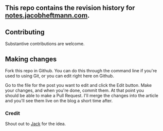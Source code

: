 ## This repo contains the revision history for [notes.jacobheftmann.com](http://notes.jacobheftmann.com).

## Contributing
Substantive contributions are welcome.

## Making changes
Fork this repo in Github. You can do this through the command line if you're used to using Git, or you can edit right here on Github.

Go to the file for the post you want to edit and click the Edit button. Make your changes, and when you're done, commit them. At that point you should be able to make a Pull Request. I'll merge the changes into the article and you'll see them live on the blog a short time after.

### Credit
Shout out to [Jack](http://jack.ly) for the idea.